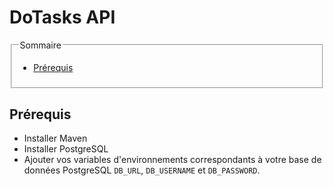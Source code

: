 # DoTasks API

<fieldset>
    <legend>Sommaire</legend>
    <ul>
        <li>
            <a href="#required">Prérequis</a>
        </li>
    </ul>
</fieldset>

## <div id="required">Prérequis</div>

- Installer Maven
- Installer PostgreSQL
- Ajouter vos variables d'environnements correspondants à votre base de données PostgreSQL `DB_URL`, `DB_USERNAME` et `DB_PASSWORD`.
